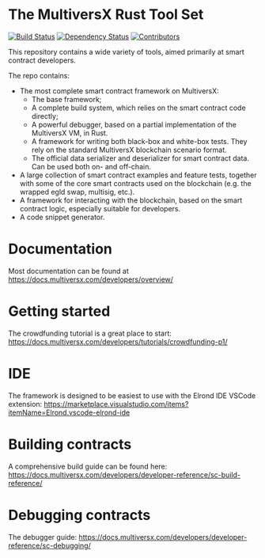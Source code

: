 # The MultiversX Rust Tool Set


[![Build Status](https://img.shields.io/github/actions/workflow/status/multiversx/mx-sdk-rs/actions.yml?branch=master)](https://github.com/multiversx/mx-sdk-rs/actions/workflows/actions.yml?query=branch%3Amaster) [![Dependency Status](https://deps.rs/repo/github/multiversx/mx-sdk-rs/status.svg)](https://deps.rs/repo/github/multiversx/mx-sdk-rs) [![Contributors](https://img.shields.io/github/contributors/multiversx/mx-sdk-rs)](https://github.com/multiversx/mx-sdk-rs/graphs/contributors)

This repository contains a wide variety of tools, aimed primarily at smart contract developers.

The repo contains:
- The most complete smart contract framework on MultiversX:
    - The base framework;
    - A complete build system, which relies on the smart contract code directly;
    - A powerful debugger, based on a partial implementation of the MultiversX VM, in Rust.
    - A framework for writing both black-box and white-box tests. They rely on the standard MultiversX blockchain scenario format.
    - The official data serializer and deserializer for smart contract data. Can be used both on- and off-chain.
- A large collection of smart contract examples and feature tests, together with some of the core smart contracts used on the blockchain (e.g. the wrapped egld swap, multisig, etc.).
- A framework for interacting with the blockchain, based on the smart contract logic, especially suitable for developers.
- A code snippet generator.

# Documentation

Most documentation can be found at https://docs.multiversx.com/developers/overview/

# Getting started

The crowdfunding tutorial is a great place to start: https://docs.multiversx.com/developers/tutorials/crowdfunding-p1/

# IDE

The framework is designed to be easiest to use with the Elrond IDE VSCode extension: https://marketplace.visualstudio.com/items?itemName=Elrond.vscode-elrond-ide

# Building contracts

A comprehensive build guide can be found here: https://docs.multiversx.com/developers/developer-reference/sc-build-reference/

# Debugging contracts

The debugger guide: https://docs.multiversx.com/developers/developer-reference/sc-debugging/
